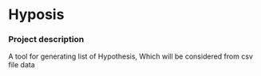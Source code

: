 # Hyposis
### Project description
A tool for generating list of Hypothesis, Which will be considered from csv file data